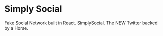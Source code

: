 # Simply Social
Fake Social Network built in React. SimplySocial. The NEW Twitter backed by a Horse.
